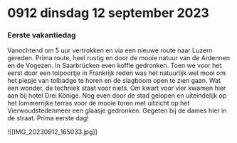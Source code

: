# 0912 dinsdag 12 september 2023
### Eerste vakantiedag
Vanochtend om 5 uur vertrokken en via een nieuwe route naar Luzern gereden. Prima route, heel rustig en door de mooie natuur van de Ardennen en de Vogezen. In Saarbrücken even koffie gedronken. Toen we voor het eerst door een tolpoortje in Frankrijk reden was het natuurlijk wel mooi om het piepje van tolbadge te horen en de slagboom open te zien gaan. Wat een wonder, de techniek staat voor niets. Om kwart voor vier kwamen hier aan bij hotel Drei Könige. Nog even door de stad gelopen en uiteindelijk op het lommerrijke terras voor de mooie toren met uitzicht op het Vierwoudstedenmeer een glaasje gedronken. Gegeten bij de dames hier in de straat. Prima eerste dag!

![[IMG_20230912_165033.jpg]]